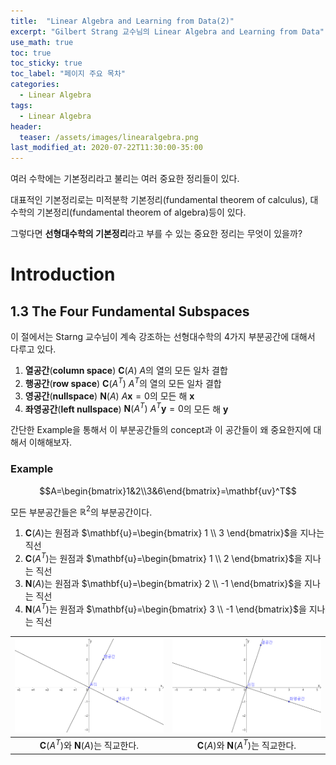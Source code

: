```yaml
---
title:  "Linear Algebra and Learning from Data(2)"
excerpt: "Gilbert Strang 교수님의 Linear Algebra and Learning from Data"
use_math: true
toc: true
toc_sticky: true
toc_label: "페이지 주요 목차"
categories:
  - Linear Algebra
tags:
  - Linear Algebra
header:
  teaser: /assets/images/linearalgebra.png
last_modified_at: 2020-07-22T11:30:00-35:00
---
```


여러 수학에는 기본정리라고 불리는 여러 중요한 정리들이 있다.

대표적인 기본정리로는 미적분학 기본정리(fundamental theorem of calculus), 대수학의 기본정리(fundamental theorem of algebra)등이 있다.

그렇다면 **선형대수학의 기본정리**라고 부를 수 있는 중요한 정리는 무엇이 있을까?

# Introduction
## 1.3 The Four Fundamental Subspaces

이 절에서는 Starng 교수님이 계속 강조하는 선형대수학의 $4$가지 부분공간에 대해서 다루고 있다. 

1. **열공간**(**column space**) $\mathbf{C}(A)$
$A$의 열의 모든 일차 결합
2. **행공간**(**row space**) $\mathbf{C}(A^T)$
$A^T$의 열의 모든 일차 결합
3. **영공간**(**nullspace**) $\mathbf{N}(A)$
$A\mathbf{x}=0$의 모든 해 $\mathbf{x}$
4. **좌영공간**(**left nullspace**) $\mathbf{N}(A^T)$
$A^T\mathbf{y}=0$의 모든 해 $\mathbf{y}$

간단한 Example을 통해서 이 부분공간들의 concept과 이 공간들이 왜 중요한지에 대해서 이해해보자.

### Example  
$$A=\begin{bmatrix}1&2\\3&6\end{bmatrix}=\mathbf{uv}^T$$

모든 부분공간들은 $\mathbb{R}^2$의 부분공간이다.
1. $\mathbf{C}(A)$는 원점과 $\mathbf{u}=\begin{bmatrix} 1 \\ 3 \end{bmatrix}$을 지나는 직선
2. $\mathbf{C}(A^T)$는 원점과 $\mathbf{u}=\begin{bmatrix} 1 \\ 2 \end{bmatrix}$을 지나는 직선
3. $\mathbf{N}(A)$는 원점과 $\mathbf{u}=\begin{bmatrix} 2 \\ -1 \end{bmatrix}$을 지나는 직선
4. $\mathbf{N}(A^T)$는 원점과 $\mathbf{u}=\begin{bmatrix} 3 \\ -1 \end{bmatrix}$을 지나는 직선

| ![](https://raw.githubusercontent.com/Archin-coding/Archin-coding.github.io/master/assets/images/linearalgebra/20200722_3.png) | ![](https://raw.githubusercontent.com/Archin-coding/Archin-coding.github.io/master/assets/images/linearalgebra/20200722_4.png)|
|:--:|:--:|
| $\mathbf{C}(A^T)$와 $\mathbf{N}(A)$는 직교한다. | $\mathbf{C}(A)$와 $\mathbf{N}(A^T)$는 직교한다. |
